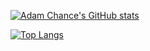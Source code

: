 [![Adam Chance's GitHub stats](https://github-readme-stats.vercel.app/api?username=drakon64&count_private=true&show_icons=true&theme=dark)](https://github.com/anuraghazra/github-readme-stats)

[![Top Langs](https://github-readme-stats.vercel.app/api/top-langs/?username=drakon64&theme=dark&layout=compact&langs_count=6&exclude_repo=DynamisBot,fedora-wsl,KtLodestone,KtUniversalis,KtXivApi,minecraft-oci,windows-usb-image-sh)](https://github.com/anuraghazra/github-readme-stats)
